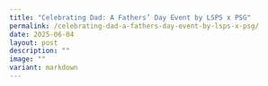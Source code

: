 ```yaml
---
title: "Celebrating Dad: A Fathers’ Day Event by LSPS x PSG"
permalink: /celebrating-dad-a-fathers-day-event-by-lsps-x-psg/
date: 2025-06-04
layout: post
description: ""
image: ""
variant: markdown
---
```

